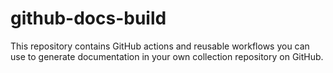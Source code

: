 # github-docs-build

This repository contains GitHub actions and reusable workflows you can use to generate documentation in your own collection repository on GitHub.
